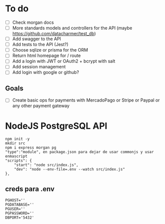 # To do
- [ ] Check morgan docs
- [ ] More standards models and controllers for the API (maybe https://github.com/datacharmer/test_db)
- [ ] Add swagger to the API
- [ ] Add tests to the API (Jest?)
- [ ] Choose sqlize or prisma for the ORM
- [ ] Return html homepage for / route
- [ ] Add a login with JWT or OAuth2 + bcrypt with salt
- [ ] Add session management
- [ ] Add login with google or github?

## Goals
- [ ] Create basic ops for payments with MercadoPago or Stripe or Paypal or any other payment gateway

# NodeJS PostgreSQL API
    npm init -y
    mkdir src
    npm i express morgan pg
    "type":"module", en package.json para dejar de usar commonjs y usar enmascript
    "scripts": {
        "start": "node src/index.js",
        "dev": "node --env-file=.env --watch src/index.js"
    },

## creds para .env
    PGHOST=''
    PGDATABASE=''
    PGUSER=''
    PGPASSWORD=''
    DBPORT='5432'
